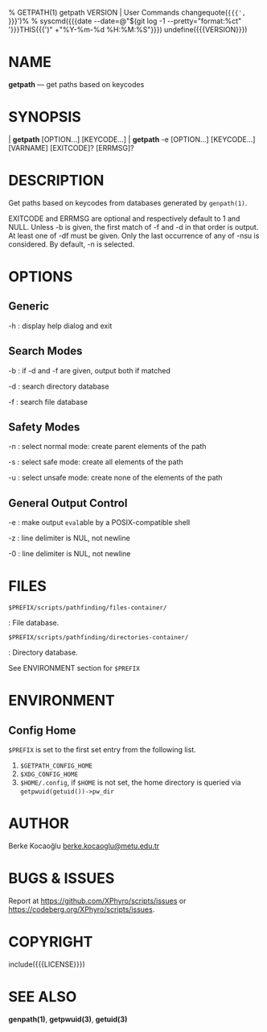 % GETPATH(1) getpath VERSION | User Commands
changequote(`{{{', `}}}')%
% syscmd({{{date --date=@"$(git log -1 --pretty="format:%ct" '}}}THIS{{{')" +"%Y-%m-%d %H:%M:%S"}}})
undefine({{{VERSION}}})

# NAME

**getpath** — get paths based on keycodes


# SYNOPSIS

| **getpath** \[OPTION...\] \[KEYCODE...\]
| **getpath** -e \[OPTION...\] \[KEYCODE...\] \[VARNAME\] \[EXITCODE\]? \[ERRMSG\]?


# DESCRIPTION

Get paths based on keycodes from databases generated by `genpath(1)`.

EXITCODE and ERRMSG are optional and respectively default to 1 and NULL. Unless
-b is given, the first match of -f and -d in that order is output. At least one
of -df must be given. Only the last occurrence of any of -nsu is considered. By
default, -n is selected.


# OPTIONS

## Generic

-h
:   display help dialog and exit

## Search Modes

-b
:   if -d and -f are given, output both if matched

-d
:   search directory database

-f
:   search file database

## Safety Modes

-n
:   select normal mode: create parent elements of the path

-s
:   select safe mode: create all elements of the path

-u
:   select unsafe mode: create none of the elements of the path

## General Output Control

-e
:   make output `eval`able by a POSIX-compatible shell

-z
:   line delimiter is NUL, not newline

-0
:   line delimiter is NUL, not newline


# FILES

`$PREFIX/scripts/pathfinding/files-container/`

:   File database.

`$PREFIX/scripts/pathfinding/directories-container/`

:   Directory database.

See ENVIRONMENT section for `$PREFIX`


# ENVIRONMENT

## Config Home

`$PREFIX` is set to the first set entry from the following list.

1. `$GETPATH_CONFIG_HOME`
2. `$XDG_CONFIG_HOME`
3. `$HOME/.config`, if `$HOME` is not set, the home directory is queried via
   `getpwuid(getuid())->pw_dir`


# AUTHOR

Berke Kocaoğlu <berke.kocaoglu@metu.edu.tr>


# BUGS & ISSUES

Report at <https://github.com/XPhyro/scripts/issues> or
<https://codeberg.org/XPhyro/scripts/issues>.


# COPYRIGHT

include({{{LICENSE}}})


# SEE ALSO

**genpath(1)**, **getpwuid(3)**, **getuid(3)**
